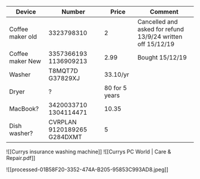 
| Device           | Number                      | Price          | Comment                                                     |
| ---------------- | --------------------------- | -------------- | ----------------------------------------------------------- |
| Coffee maker old | 3323798310                  | 2              | Cancelled and asked for refund 13/9/24 written off 15/12/19 |
| Coffee maker New | 3357366193 1136909213       | 2.99           | Bought 15/12/19                                             |
| Washer           | T8MQT7D G37829XJ            | 33.10/yr       |                                                             |
| Dryer            | ?                           | 80 for 5 years |                                                             |
| MacBook?         | 3420033710 1304114471       | 10.35          |                                                             |
| Dish washer?     | CVRPLAN 9120189265 G284DXMT | 5              |                                                             |
![[Currys insurance washing machine]]
![[Currys PC World | Care & Repair.pdf]]


![[processed-01B58F20-3352-474A-B205-95853C993AD8.jpeg]]
